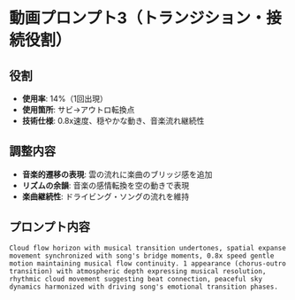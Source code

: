 # 動画プロンプト3（トランジション・接続役割）

## 役割
- **使用率**: 14%（1回出現）
- **使用箇所**: サビ→アウトロ転換点
- **技術仕様**: 0.8x速度、穏やかな動き、音楽流れ継続性

## 調整内容
- **音楽的遷移の表現**: 雲の流れに楽曲のブリッジ感を追加
- **リズムの余韻**: 音楽の感情転換を空の動きで表現
- **楽曲継続性**: ドライビング・ソングの流れを維持

## プロンプト内容
```
Cloud flow horizon with musical transition undertones, spatial expanse movement synchronized with song's bridge moments, 0.8x speed gentle motion maintaining musical flow continuity. 1 appearance (chorus-outro transition) with atmospheric depth expressing musical resolution, rhythmic cloud movement suggesting beat connection, peaceful sky dynamics harmonized with driving song's emotional transition phases.
```